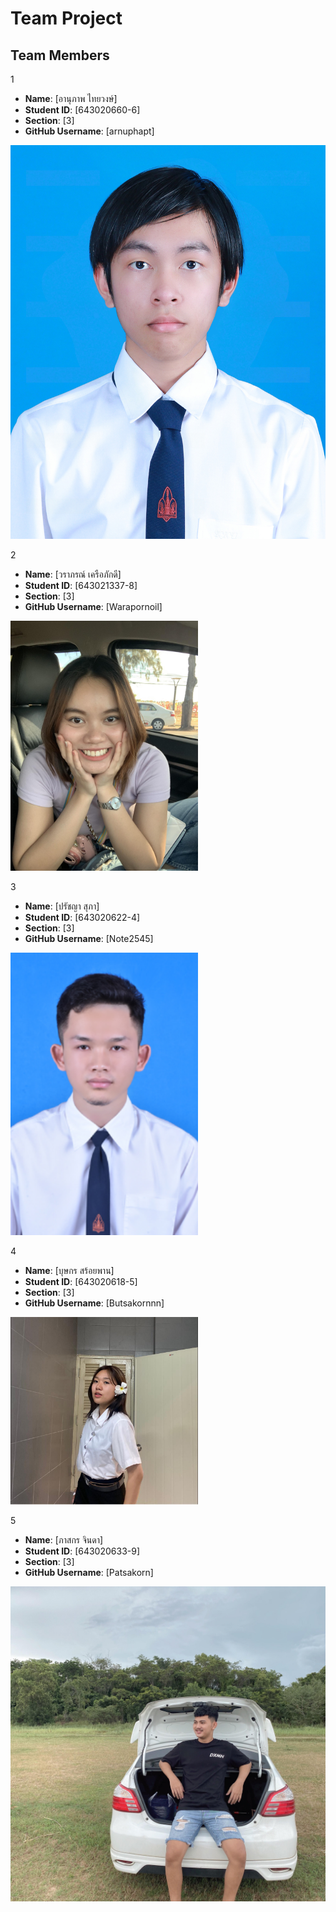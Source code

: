 # Team Project

## Team Members
1
- **Name**: [อานุภาพ ไทยวงษ์]
- **Student ID**: [643020660-6]
- **Section**: [3]
- **GitHub Username**: [arnuphapt]

![Your Image](media/me.jpg)

2
- **Name**: [วราภรณ์ เครือภักดี]
- **Student ID**: [643021337-8]
- **Section**: [3]
- **GitHub Username**: [Warapornoil]

<img src = https://github.com/arnuphapt/Softend-g/blob/main/media/%E0%B8%A7%E0%B8%A3%E0%B8%B2%E0%B8%A0%E0%B8%A3%E0%B8%93%E0%B9%8C.jpg width="300" alt = Your Image>

3   
- **Name**: [ปรัชญา สุภา]
- **Student ID**: [643020622-4]
- **Section**: [3]
- **GitHub Username**: [Note2545]

<img src = https://github.com/arnuphapt/Softend-g/blob/main/media/%E0%B8%9B%E0%B8%A3%E0%B8%B1%E0%B8%8A%E0%B8%8D%E0%B8%B2.jpeg width="300" alt = Your Image>

4  
- **Name**: [บุษกร สร้อยพาน]
- **Student ID**: [643020618-5]
- **Section**: [3]
- **GitHub Username**: [Butsakornnn]

<img src = https://github.com/arnuphapt/Softend-g/blob/main/media/butsakornsp.jpg width="300" alt = Your Image>

5
- **Name**: [ภาสกร จินดา]
- **Student ID**: [643020633-9]
- **Section**: [3]
- **GitHub Username**: [Patsakorn]

![Your Image](media/Patsakorn.jpg)


